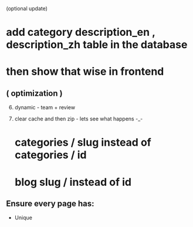 (optional update)

# add category description_en , description_zh table in the database

# then show that wise in frontend

## ( optimization )

<!-- 1. materials category header desc full width -->
<!-- 2. business area sinlgle line in mobile , slide -->
<!-- 3. associalte logo slide -->
<!-- 4. footer logo hover change color to primary -->
<!-- 8. services - product image reduce gap . -->
<!-- 9. update address china , viyetnam -->
<!-- 11. search with title in blog -->
<!-- 8. services - popup image the only image. -->
<!-- 5. we are -- give video in public -->
<!-- 10. edit product - make uplaoded image crossable -->


6. dynamic - team + review
11. clear cache and then zip - lets see what happens -_-


    # categories / slug instead of categories / id

    # blog slug / instead of id

## Ensure every page has:

-   Unique <title> and <meta description>.
-   A single <h1>.
-   Generate and submit a sitemap.xml to Google Search Console.
